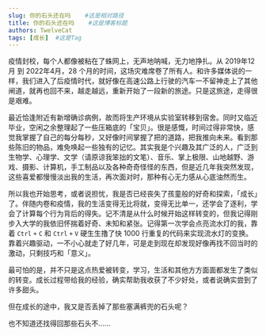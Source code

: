 ```yaml
---
slug: 你的石头还在吗    #这是相对路径
title: 你的石头还在吗    #这是博客标题
authors: TwelveCat
tags: [成长]  #这是Tag
---
```


疫情封校，每个人都像被粘在了蛛网上，无声地呐喊，无力地挣扎。从 2019年12月 到 2022年4月，28 个月的时间，这场灾难席卷了所有人。和许多媒体说的一样，我们进入了后疫情时代，就好像在高速公路上行驶的汽车一不留神走上了其他闸道，就再也回不来，越走越远，重新开始了一段新的旅途。只是这旅途，走得很是艰难。

最近恰逢附近有新增确诊病例，故而将生产环境从实验室转移到宿舍。同时又临近毕业，空闲之余整理起了一些压箱底的「宝贝」。很是感慨，时间过得非常快，感觉我掌握了自己的每分每秒，又好像时间掌握了把的道路，把我推向未来。看到那些陈旧的物品，难免唤起一些独有的记忆。其实我是个兴趣及其广泛的人，广泛到生物学、心理学、文学（请原谅我笨拙的文笔）、音乐、掌上极限、山地越野、游戏、摄影、计算机，手工制品以及各种奇奇怪怪的东西，但是近几年我突然发现，这些喜爱都慢慢淡出我的生活，再次面对时，那种有心无力感从心底油然而生。

所以我也开始思考，或者说担忧，我是否已经丧失了孩童般的好奇和探索，「成长」了。伴随内卷和疫情，我的生活变得无比将就，变得无比单一，还学会了逐利，学会了计算每个行为背后的得失。记不清是从什么时候开始这样转变的，但我记得刚步入大学的我依旧怀揣着好奇、未知和紧张。记得第一次学会点亮流水灯的我，靠着 `Ctrl` `+` `C` 和 `Ctrl` `+` `V` 硬生生撸了快 1000 行重复的代码来实现流水灯的变换。靠着兴趣驱动，一不小心就走了好几年，可是走到现在却发现好像再找不回当时的激动，只剩技巧和「意义」。

最可怕的是，并不只是这点热爱被转变，学习，生活和其他方方面面都发生了类似的转变。成长过程带给我的经验，确实帮助我收获了不少好处，或者说确实尝到了许多甜头。

但在成长的途中，我又是否丢掉了那些塞满裤兜的石头呢？

也不知道还找得回那些石头不……
